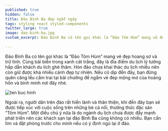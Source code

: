 ```yaml
---
published: true
hidden: false
title: Đảo Bình Ba đẹp ngất ngây
tags: styling react styled-components
twitter_large: true
image: dao-binh-ba.jpg
custom_excerpt: Đảo Bình Ba có tên gọi khác là “Đảo Tôm Hùm” mang vẻ đẹp hoang sơ và trữ tình.
 
---
```


Đảo Bình Ba có tên gọi khác là “Đảo Tôm Hùm” mang vẻ đẹp hoang sơ và trữ tình. Cùng bãi biển trong xanh cát trắng, đây là đia điểm du lịch lý tưởng hấp dẫn khách du lich ghé thăm. Hòn đảo chưa khai thác du lịch nhiều nên còn giữ được khá nhiều cảnh đẹp tự nhiên. Nếu có dịp đến đây, bạn đừng quên căng lều cắm trai tại bãi chướng để ngắm vẻ đep mộng mơ của hoàng hồn và bình minh nơi đây nhé.

![ten buc hinh](https://i-shop.vnecdn.net/resize/560/560/images/2018/12/04/5c0601562071c-89bea876aa0f4b2fb1c49bdc8480e836.jpg "ten buc hinh")

Ngoài ra, người dân trên đảo rất hiền lành và thân thiện, khi đến đây bạn sẽ được tiếp xúc với cuộc sống trên những bè cá nổi, thưởng thức đặc sản “Tôm Hùm”. Một điều chú ý nữa là do ngành du lịch chưa được đẩy mạnh phát triển nên các khách sạn tại đảo Bình Ba cũng không có nhiều. Bạn cần tìm và đặt phòng trước cho mình nếu có ý định ngủ lại ở đảo.




